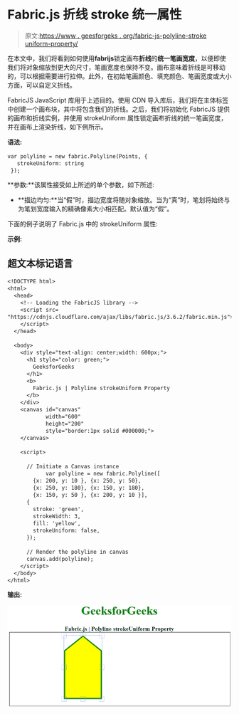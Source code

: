 # Fabric.js 折线 stroke 统一属性

> 原文:[https://www . geesforgeks . org/fabric-js-polyline-stroke uniform-property/](https://www.geeksforgeeks.org/fabric-js-polyline-strokeuniform-property/)

在本文中，我们将看到如何使用**fabrijs**锁定画布**折线**的**统一笔画宽度**，以便即使我们将对象缩放到更大的尺寸，笔画宽度也保持不变。画布意味着折线是可移动的，可以根据需要进行拉伸。此外，在初始笔画颜色、填充颜色、笔画宽度或大小方面，可以自定义折线。

FabricJS JavaScript 库用于上述目的。使用 CDN 导入库后，我们将在主体标签中创建一个画布块，其中将包含我们的折线。之后，我们将初始化 FabricJS 提供的画布和折线实例，并使用 strokeUniform 属性锁定画布折线的统一笔画宽度，并在画布上渲染折线，如下例所示。

**语法:**

```
var polyline = new fabric.Polyline(Points, {  
   strokeUniform: string
 });  
```

**参数:**该属性接受如上所述的单个参数，如下所述:

*   **描边均匀:**当“假”时，描边宽度将随对象缩放。当为“真”时，笔划将始终与为笔划宽度输入的精确像素大小相匹配。默认值为“假”。

下面的例子说明了 Fabric.js 中的 strokeUniform 属性:

**示例:**

## 超文本标记语言

```
<!DOCTYPE html> 
<html> 
  <head> 
    <!-- Loading the FabricJS library -->
    <script src= 
"https://cdnjs.cloudflare.com/ajax/libs/fabric.js/3.6.2/fabric.min.js"> 
    </script> 
  </head> 

  <body> 
    <div style="text-align: center;width: 600px;"> 
      <h1 style="color: green;"> 
        GeeksforGeeks 
      </h1> 
      <b> 
        Fabric.js | Polyline strokeUniform Property 
      </b> 
    </div> 
    <canvas id="canvas"
            width="600"
            height="200"
            style="border:1px solid #000000;"> 
    </canvas> 

    <script> 

      // Initiate a Canvas instance 
            var polyline = new fabric.Polyline([ 
        {x: 200, y: 10 }, {x: 250, y: 50}, 
        {x: 250, y: 180}, {x: 150, y: 180}, 
        {x: 150, y: 50 }, {x: 200, y: 10 }], 
      { 
        stroke: 'green',  
        strokeWidth: 3,  
        fill: 'yellow',
        strokeUniform: false,  
      }); 

      // Render the polyline in canvas 
      canvas.add(polyline); 
    </script> 
  </body> 
</html>
```

**输出:**

![](img/a3ec1e2c4988bb249d504f9dc895d743.png)